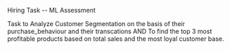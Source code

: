 Hiring Task -- ML Assessment

Task to Analyze Customer Segmentation on the basis of their purchase_behaviour and their transcations AND
To find the top 3 most profitable products based on total sales and the most loyal customer base.
